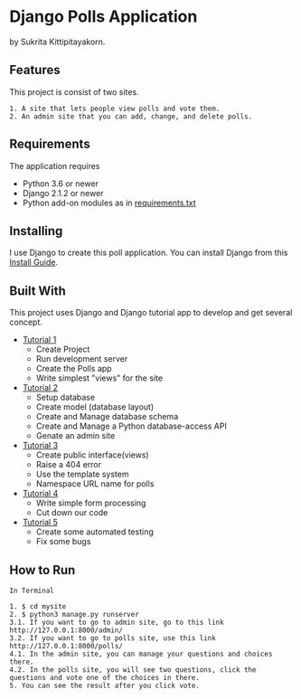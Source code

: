 # Django Polls Application

by Sukrita Kittipitayakorn.

## Features

This project is consist of two sites.

    1. A site that lets people view polls and vote them.
    2. An admin site that you can add, change, and delete polls.

## Requirements

 The application requires
 * Python 3.6 or newer
 * Django 2.1.2 or newer
 * Python add-on modules as in [requirements.txt](requirements.txt)

## Installing

I use Django to create this poll application.
You can install Django from this [Install Guide](https://docs.djangoproject.com/en/2.2/intro/install/).

## Built With

This project uses Django and Django tutorial app to develop and get several concept.

* [Tutorial 1](https://docs.djangoproject.com/en/2.2/intro/tutorial01/)
    - Create Project
    - Run development server
    - Create the Polls app
    - Write simplest "views" for the site
* [Tutorial 2](https://docs.djangoproject.com/en/2.2/intro/tutorial02/)
    - Setup database
    - Create model (database layout)
    - Create and Manage database schema
    - Create and Manage a Python database-access API
    - Genate an admin site
* [Tutorial 3](https://docs.djangoproject.com/en/2.2/intro/tutorial03/)
    - Create public interface(views)
    - Raise a 404 error
    - Use the template system
    - Namespace URL name for polls
* [Tutorial 4](https://docs.djangoproject.com/en/2.2/intro/tutorial04/)
    - Write simple form processing
    - Cut down our code
* [Tutorial 5](https://docs.djangoproject.com/en/2.2/intro/tutorial05/)
    - Create some automated testing
    - Fix some bugs

## How to Run
    In Terminal

    1. $ cd mysite
    2. $ python3 manage.py runserver
    3.1. If you want to go to admin site, go to this link http://127.0.0.1:8000/admin/
    3.2. If you want to go to polls site, use this link http://127.0.0.1:8000/polls/
    4.1. In the admin site, you can manage your questions and choices there.
    4.2. In the polls site, you will see two questions, click the questions and vote one of the choices in there.
    5. You can see the result after you click vote.
    